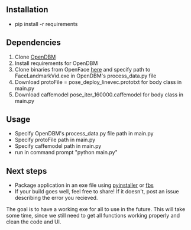 ## Installation 
* pip install -r requirements


## Dependencies 
1. Clone [OpenDBM](https://github.com/AiCure/open_dbm)
2. Install requirements for OpenDBM
3. Clone binaries from OpenFace [here](https://github.com/TadasBaltrusaitis/OpenFace/releases/download/OpenFace_2.2.0/OpenFace_2.2.0_win_x64.zip) and specify path to FaceLandmarkVid.exe in OpenDBM's process_data.py file
4. Download protoFile = pose_deploy_linevec.prototxt for body class in main.py 
6. Download caffemodel pose_iter_160000.caffemodel for body class in main.py


## Usage
* Specify OpenDBM's process_data.py file path in main.py
* Specify protoFile path in main.py
* Specify caffemodel path in main.py
* run in command prompt "python main.py"

## Next steps 

* Package application in an exe file using [pyinstaller](https://www.pyinstaller.org/) or [fbs](https://build-system.fman.io/)
* If your build goes well, feel free to share! If it doesn't, post an issue describing the error you recieved. 

The goal is to have a working exe for all to use in the future. This will take some time, since we still need to get all functions working properly and clean the code and UI. 
